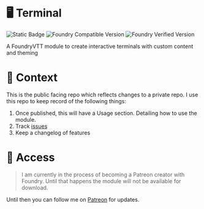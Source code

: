 # 🖥️ Terminal

![Static Badge](https://img.shields.io/badge/Foundry%20Patreon-creator-brightgreen?style=for-the-badge&logo=patreon) ![Foundry Compatible Version](https://img.shields.io/badge/dynamic/json.svg?url=https%3A%2F%2Fraw.githubusercontent.com%2FCodaBool%2Fterminal%2Fmain%2Fmodule.json&label=Foundry%20Compatible%20Version&query=$.compatibility.minimum&colorB=orange&style=for-the-badge) ![Foundry Verified Version](https://img.shields.io/badge/dynamic/json.svg?url=https%3A%2F%2Fraw.githubusercontent.com%2FCodaBool%2Fterminal%2Fmain%2Fmodule.json&label=Foundry%20Verified%20Version&query=$.compatibility.verified&colorB=orange&style=for-the-badge)

A FoundryVTT module to create interactive terminals with custom content and theming

# 🚩 Context
This is the public facing repo which reflects changes to a private repo. I use this repo to keep record of the following things:

1. Once published, this will have a Usage section. Detailing how to use the module.
2. Track [issues](https://github.com/CodaBool/terminal/issues)
3. Keep a changelog of features

# 🔑 Access
> I am currently in the process of becoming a Patreon creator with Foundry. Until that happens the module will not be available for download.

Until then you can follow me on [Patreon](https://www.patreon.com/CodaBool) for updates.
